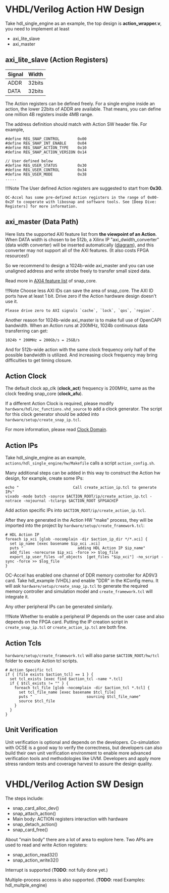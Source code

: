 # VHDL/Verilog Action HW Design

Take hdl_single_engine as an example, the top design is **action_wrapper.v**, you need to implement at least

* axi_lite_slave
* axi_master

## axi_lite_slave (Action Registers)

| Signal | Width |
|----| ----|
|ADDR| 32bits|
|DATA| 32bits|

The Action registers can be defined freely. For a single engine inside an action, the lower 22bits of ADDR are available. That means, you can define one million 4B registers inside 4MB range. 

The address definition should match with Action SW header file. For example, 
```
#define REG_SNAP_CONTROL        0x00
#define REG_SNAP_INT_ENABLE     0x04
#define REG_SNAP_ACTION_TYPE    0x10
#define REG_SNAP_ACTION_VERSION 0x14

// User defined below
#define REG_USER_STATUS         0x30
#define REG_USER_CONTROL        0x34
#define REG_USER_MODE           0x38
.....
```

!!!Note
    The User defined Action registers are suggested to start from **0x30**.

    OC-Accel has some pre-defined Action registers in the range of 0x00-0x2F to cooperate with libosnap and software tools. See [Deep Dive: Registers] for more information.


[Deep Dive: Registers]: ../../deep-dive/registers/#action-register-definition

## axi_master (Data Path)

Here lists the supported AXI feature list from **the viewpoint of an Action**. When DATA width is chosen to be 512b, a Xilinx IP "axi_dwidth_converter" (data width converter) will be inserted automatically ([diagram]), and this converter may not support all of the AXI features. (It also costs FPGA resources!)

[diagram]: ../9-migrate/#data-width-change

So we recommend to design a 1024b-wide axi_master and you can use unaligned address and write strobe freely to transfer small sized data. 

Read more in [AXI4 feature list] of snap_core. 

!!!Note
    Choose less AXI IDs can save the area of snap_core. The AXI ID ports have at least 1 bit. Drive zero if the Action hardware design doesn't use it. 

    Please drive zero to AXI signals `cache`, `lock`, `qos`, `region`.

    

[AXI4 feature list]: ../../deep-dive/hardware-logic/#axi4-feature-list


Another reason for 1024b-wide axi_master is to make full use of OpenCAPI bandwidth. When an Action runs at 200MHz, 1024b continuous data transferring can get: 

```
1024b * 200MHz = 200Gb/s = 25GB/s
```

And for 512b-wide action with the same clock frequency only half of the possible bandwidth is utilized. And increasing clock frequency may bring difficulties to get timing closure. 


## Action Clock

The default clock ap_clk (**clock_act**) frequency is 200MHz, same as the clock feeding snap_core (**clock_afu**). 

If a different Action Clock is required, please modify `hardware/hdl/oc_functions.vhd_source` to add a clock generator. The script for this clock generator should be added into `hardware/setup/create_snap_ip.tcl`.

For more information, please read [Clock Domain]. 

[Clock Domain]: ../../deep-dive/hardware-logic/#diagram-and-clock-domain

## Action IPs

Take hdl_single_engine as an example, `actions/hdl_single_engine/hw/Makefile` calls a script `action_config.sh`. 

Many additional steps can be added in this way to construct the Action hw design, for example, create some IPs:

```
echo "                        Call create_action_ip.tcl to generate IPs"
vivado -mode batch -source $ACTION_ROOT/ip/create_action_ip.tcl -notrace -nojournal -tclargs $ACTION_ROOT $FPGACHIP
```

Add action specific IPs into `$ACTION_ROOT/ip/create_action_ip.tcl`. 

After they are generated in the Action HW "make" process, they will be imported into the project by `hardware/setup/create_framework.tcl`:

```
# HDL Action IP
foreach ip_xci [glob -nocomplain -dir $action_ip_dir */*.xci] {
  set ip_name [exec basename $ip_xci .xci]
  puts "                        adding HDL Action IP $ip_name"
  add_files -norecurse $ip_xci -force >> $log_file
  export_ip_user_files -of_objects  [get_files "$ip_xci"] -no_script -sync -force >> $log_file
}

```

OC-Accel has enabled one channel of DDR memory controller for AD9V3 card. Take hdl_example (VHDL) and enable "DDR" in the KConfig menu. It will ask `hardware/setup/create_snap_ip.tcl` to generate the required memory controller and simulation model and `create_framework.tcl` will integrate it. 

Any other peripheral IPs can be generated similarly. 

!!!Note
    Whether to enable a peripheral IP depends on the user case and also depends on the FPGA card. Putting the IP creation script in `create_snap_ip.tcl` or `create_action_ip.tcl` are both fine.



## Action Tcls

`hardware/setup/create_framework.tcl` will also parse `$ACTION_ROOT/hw/tcl` folder to execute Action tcl scripts.

```
# Action Specific tcl
if { [file exists $action_tcl] == 1 } {
  set tcl_exists [exec find $action_tcl -name *.tcl]
  if { $tcl_exists != "" } {
    foreach tcl_file [glob -nocomplain -dir $action_tcl *.tcl] {
      set tcl_file_name [exec basename $tcl_file]
      puts "                        sourcing $tcl_file_name"
      source $tcl_file
    }
  }
}

```



## Unit Verification

Unit verification is optional and depends on the developers. Co-simulation with OCSE is a good way to verify the correctness, but developers can also build their own unit verification environment to enable more advanced verification tools and methodologies like UVM. Developers and apply more stress random tests and coverage harvest to assure the design quality. 

# VHDL/Verilog Action SW Design

The steps include:

* snap_card_alloc_dev()
* snap_attach_action()
* Main body: ACTION registers interaction with hardware
* snap_detach_action()
* snap_card_free()


About "main body" there are a lot of area to explore here. Two APIs are used to read and write Action registers: 

* snap_action_read32()
* snap_action_write32()

Interrupt is supported (**TODO**: not fully done yet.)

Multiple-process access is also supported. (**TODO**: read Examples: hdl_multple_engine)















